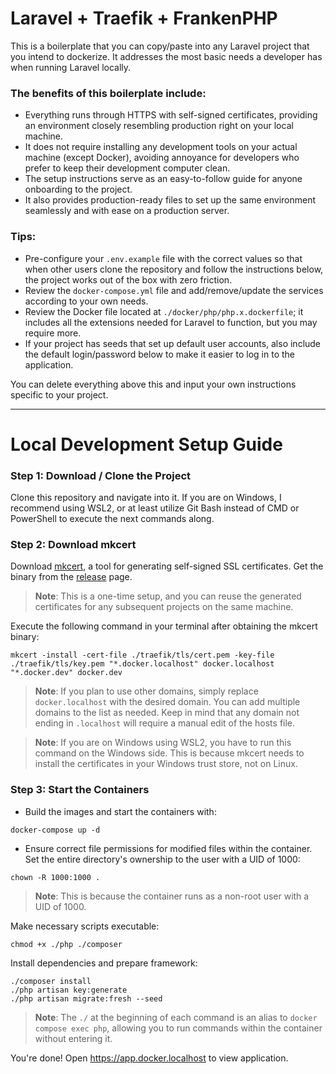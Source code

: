 # Laravel + Traefik + FrankenPHP

This is a boilerplate that you can copy/paste into any Laravel project that you intend to dockerize. 
It addresses the most basic needs a developer has when running Laravel locally.

### The benefits of this boilerplate include:

- Everything runs through HTTPS with self-signed certificates, providing an environment closely resembling production right on your local machine.
- It does not require installing any development tools on your actual machine (except Docker), avoiding annoyance for developers who prefer to keep their development computer clean.
- The setup instructions serve as an easy-to-follow guide for anyone onboarding to the project.
- It also provides production-ready files to set up the same environment seamlessly and with ease on a production server.

### Tips:

- Pre-configure your `.env.example` file with the correct values so that when other users clone the repository and follow the instructions below, the project works out of the box with zero friction.
- Review the `docker-compose.yml` file and add/remove/update the services according to your own needs.
- Review the Docker file located at `./docker/php/php.x.dockerfile`; it includes all the extensions needed for Laravel to function, but you may require more.
- If your project has seeds that set up default user accounts, also include the default login/password below to make it easier to log in to the application.

You can delete everything above this and input your own instructions specific to your project.

---

# Local Development Setup Guide

### Step 1: Download / Clone the Project

Clone this repository and navigate into it. If you are on Windows, I recommend using WSL2, or at least utilize Git Bash instead of CMD or PowerShell to execute the next commands along.

### Step 2: Download mkcert

Download [mkcert](https://github.com/FiloSottile/mkcert), a tool for generating self-signed SSL certificates. Get the binary from the [release](https://github.com/FiloSottile/mkcert/releases) page.

> **Note**: This is a one-time setup, and you can reuse the generated certificates for any subsequent projects on the same machine.

Execute the following command in your terminal after obtaining the mkcert binary:

```shell
mkcert -install -cert-file ./traefik/tls/cert.pem -key-file ./traefik/tls/key.pem "*.docker.localhost" docker.localhost "*.docker.dev" docker.dev
```
> **Note**: If you plan to use other domains, simply replace `docker.localhost` with the desired domain. You can add multiple domains to the list as needed. Keep in mind that any domain not ending in `.localhost` will require a manual edit of the hosts file.

> **Note**: If you are on Windows using WSL2, you have to run this command on the Windows side. This is because mkcert needs to install the certificates in your Windows trust store, not on Linux.

### Step 3: Start the Containers

- Build the images and start the containers with:

```shell
docker-compose up -d
```

- Ensure correct file permissions for modified files within the container. Set the entire directory's ownership to the user with a UID of 1000:

```shell
chown -R 1000:1000 .
```
> **Note**: This is because the container runs as a non-root user with a UID of 1000.

Make necessary scripts executable:

```shell
chmod +x ./php ./composer
```

Install dependencies and prepare framework:

```shell
./composer install
./php artisan key:generate
./php artisan migrate:fresh --seed
```

> **Note**: The `./` at the beginning of each command is an alias to `docker compose exec php`, allowing you to run commands within the container without entering it.

You're done! Open https://app.docker.localhost to view application.
